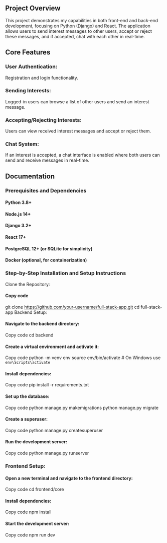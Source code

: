## Project Overview
This project demonstrates my capabilities in both front-end and back-end development, focusing on Python (Django) and React. The application allows users to send interest messages to other users, accept or reject these messages, and if accepted, chat with each other in real-time.

## Core Features
### User Authentication:
Registration and login functionality.
### Sending Interests:
Logged-in users can browse a list of other users and send an interest message.
### Accepting/Rejecting Interests:
Users can view received interest messages and accept or reject them.
### Chat System:
If an interest is accepted, a chat interface is enabled where both users can send and receive messages in real-time.

## Documentation
### Prerequisites and Dependencies
#### Python 3.8+
#### Node.js 14+
#### Django 3.2+
#### React 17+
#### PostgreSQL 12+ (or SQLite for simplicity)
#### Docker (optional, for containerization)

### Step-by-Step Installation and Setup Instructions
Clone the Repository:


#### Copy code
git clone https://github.com/your-username/full-stack-app.git
cd full-stack-app
Backend Setup:

#### Navigate to the backend directory:

Copy code
cd backend
#### Create a virtual environment and activate it:

Copy code
python -m venv env
source env/bin/activate  # On Windows use `env\Scripts\activate`
#### Install dependencies:

Copy code
pip install -r requirements.txt
#### Set up the database:

Copy code
python manage.py makemigrations
python manage.py migrate
#### Create a superuser:

Copy code
python manage.py createsuperuser
#### Run the development server:

Copy code
python manage.py runserver

### Frontend Setup:

#### Open a new terminal and navigate to the frontend directory:

Copy code
cd frontend/core
#### Install dependencies:

Copy code
npm install
#### Start the development server:

Copy code
npm run dev
